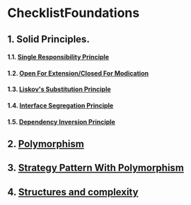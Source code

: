 # ChecklistFoundations

## 1. Solid Principles.  
####   1.1. [Single Responsibility Principle](https://github.com/EdemAfflu/FoundationsChecklist/tree/main/src/com/company/singleresponsibility)
####   1.2. [Open For Extension/Closed For Modication](https://github.com/EdemAfflu/FoundationsChecklist/tree/main/src/com/company/openclosed)
####   1.3. [Liskov's Substitution Principle](https://github.com/EdemAfflu/ChecklistFoundations/tree/main/src/com/company/solid/liskovsubstitution)
####   1.4. [Interface Segregation Principle](https://github.com/EdemAfflu/FoundationsChecklist/tree/main/src/com/company/interfacesubstitution)
####   1.5. [Dependency Inversion Principle](https://github.com/EdemAfflu/FoundationsChecklist/tree/main/src/com/company/dependencyinversion)

## 2. [Polymorphism](https://github.com/EdemAfflu/FoundationsChecklist/tree/main/src/com/company/polymorphism)
## 3. [Strategy Pattern With Polymorphism](https://github.com/EdemAfflu/ChecklistFoundations/tree/main/out/production/ChecklistFoundations/com/company/strategypattern)
## 4. [Structures and complexity](https://github.com/EdemAfflu/ChecklistFoundations/tree/main/out/production/ChecklistFoundations/com/company/problemsolving)
